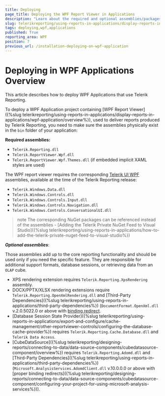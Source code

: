 ```yaml
---
title: Deploying
page_title: Deploying the WPF Report Viewer in Applications
description: "Learn about the required and optional assemblies/packages needed for deploying the WPF Report Viewer in applications."
slug: telerikreporting/using-reports-in-applications/display-reports-in-applications/wpf-application/deploying-wpf-applications
tags: deploying,wpf,applications
published: True
reporting_area: WPF
position: 7
previous_url: /installation-deploying-on-wpf-application
---
```


# Deploying in WPF Applications Overview

This article describes how to deploy WPF Applications that use Telerik Reporting.

To deploy a WPF Application project containing [WPF Report Viewer]({%slug telerikreporting/using-reports-in-applications/display-reports-in-applications/wpf-application/overview%}), used to deliver reports produced by Telerik Reporting, you need to make sure the assemblies physically exist in the `bin` folder of your application:

__Required assemblies:__

* `Telerik.Reporting.dll`
* `Telerik.ReportViewer.Wpf.dll`
* `Telerik.ReportViewer.Wpf.Themes.dll` (if embedded implicit XAML styles are used)

The WPF report viewer requires the corresponding [Telerik UI WPF](https://www.telerik.com/products/wpf/overview.aspx) assemblies, available at the time of the Telerik Reporting release:

* `Telerik.Windows.Data.dll`
* `Telerik.Windows.Controls.dll`
* `Telerik.Windows.Controls.Input.dll`
* `Telerik.Windows.Controls.Navigation.dll`
* `Telerik.Windows.Controls.ConversationalUI.dll`

>note The corresponding NuGet packages can be referenced instead of the assemblies - [Adding the Telerik Private NuGet Feed to Visual Studio]({%slug telerikreporting/using-reports-in-applications/how-to-add-the-telerik-private-nuget-feed-to-visual-studio%})

__*Optional assemblies*__:

Those assemblies add up to the core reporting functionality and should be used only if you need the specific feature. They are responsible for additional support formats, database sessions, or retrieving data from an `OLAP` cube.

* XPS rendering extension requires `Telerik.Reporting.XpsRendering` assembly.
* DOCX/PPTX/XLSX rendering extensions require `Telerik.Reporting.OpenXmlRendering.dll` and [Third-Party Dependencies]({%slug telerikreporting/using-reports-in-applications/third-party-dependencies%}) (`DocumentFormat.OpenXml.dll` v.2.0.5022.0 or above with [binding redirect](https://learn.microsoft.com/en-us/dotnet/framework/configure-apps/file-schema/runtime/bindingredirect-element).
* [Database Session State Provider]({%slug telerikreporting/using-reports-in-applications/export-and-configure/cache-management/other-reportviewer-controls/configuring-the-database-cache-provider%}) requires `Telerik.Reporting.Cache.Database.dll` and `Telerik Data Access`.
* [CubeDataSource]({%slug telerikreporting/designing-reports/connecting-to-data/data-source-components/cubedatasource-component/overview%}) requires `Telerik.Reporting.Adomd.dll` and [Third-Party Dependencies]({%slug telerikreporting/using-reports-in-applications/third-party-dependencies%}) (`Microsoft.AnalysisServices.AdomdClient.dll` v.10.0.0.0 or above with [proper binding redirects]({%slug telerikreporting/designing-reports/connecting-to-data/data-source-components/cubedatasource-component/configuring-your-project-for-using-microsoft-analysis-services%})).
